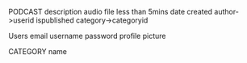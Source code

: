 PODCAST
description
audio file less than 5mins
date created
author->userid
ispublished
category->categoryid

Users
email
username
password
profile picture

CATEGORY
name

